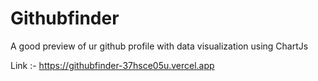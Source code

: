 # Githubfinder

A good preview of ur github profile with data visualization using ChartJs

Link :- https://githubfinder-37hsce05u.vercel.app
